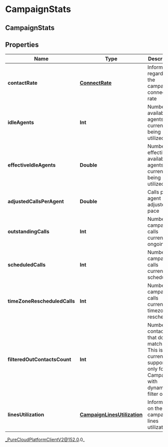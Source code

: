 # CampaignStats

## CampaignStats

## Properties

|Name | Type | Description | Notes|
|------------ | ------------- | ------------- | -------------|
| **contactRate** | [**ConnectRate**](ConnectRate) | Information regarding the campaign&#39;s connect rate | [optional] |
| **idleAgents** | **Int** | Number of available agents not currently being utilized | [optional] |
| **effectiveIdleAgents** | **Double** | Number of effective available agents not currently being utilized | [optional] |
| **adjustedCallsPerAgent** | **Double** | Calls per agent adjusted by pace | [optional] |
| **outstandingCalls** | **Int** | Number of campaign calls currently ongoing | [optional] |
| **scheduledCalls** | **Int** | Number of campaign calls currently scheduled | [optional] |
| **timeZoneRescheduledCalls** | **Int** | Number of campaign calls currently timezone rescheduled | [optional] |
| **filteredOutContactsCount** | **Int** | Number of contacts that don&#39;t match filter. This is currently supported only for Campaigns with dynamic filter on. | [optional] |
| **linesUtilization** | [**CampaignLinesUtilization**](CampaignLinesUtilization) | Information on the campaign&#39;s lines utilization | [optional] |



_PureCloudPlatformClientV2@152.0.0_
